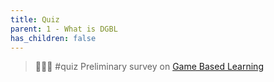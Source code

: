 ```yaml
---
title: Quiz
parent: 1 - What is DGBL
has_children: false
---
```


> 🧑🏻‍🎓 #quiz Preliminary survey on [Game Based Learning](1000_quiz_gbl.md)
